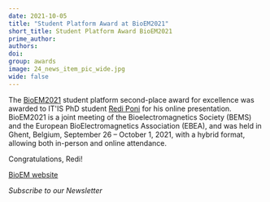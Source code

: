 ```yaml
---
date: 2021-10-05
title: "Student Platform Award at BioEM2021"
short_title: Student Platform Award BioEM2021
prime_author: 
authors: 
doi: 
group: awards
image: 24_news_item_pic_wide.jpg
wide: false
---
```

The [BioEM2021](https://www.bioem2021.org/) student platform second-place award for excellence was awarded to IT'IS PhD student [Redi Poni](https://itis.swiss/who-we-are/staff-members/all-staff/redi-poni/) for his online presentation. BioEM2021 is a joint meeting of the Bioelectromagnetics Society (BEMS) and the European BioElectromagnetics Association (EBEA), and was held in Ghent, Belgium, September 26 – October 1, 2021, with a hybrid format, allowing both in-person and online attendance.

Congratulations, Redi!

[BioEM website](https://www.bioem2021.org/)

*Subscribe to our Newsletter*

